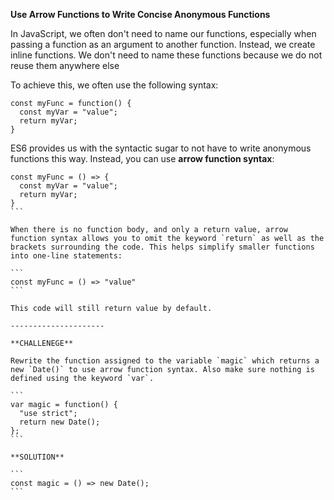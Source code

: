 **Use Arrow Functions to Write Concise Anonymous Functions**

In JavaScript, we often don't need to name our functions, especially when passing a function as an argument to another function. Instead, we create inline functions. We don't need to name these functions because we do not reuse them anywhere else

To achieve this, we often use the following syntax:

```
const myFunc = function() {
  const myVar = "value";
  return myVar;
}
```

ES6 provides us with the syntactic sugar to not have to write anonymous functions this way. Instead, you can use **arrow function syntax**:

````
const myFunc = () => {
  const myVar = "value";
  return myVar;
}
```

When there is no function body, and only a return value, arrow function syntax allows you to omit the keyword `return` as well as the brackets surrounding the code. This helps simplify smaller functions into one-line statements:

```
const myFunc = () => "value"
```

This code will still return value by default.

---------------------

**CHALLENEGE**

Rewrite the function assigned to the variable `magic` which returns a new `Date()` to use arrow function syntax. Also make sure nothing is defined using the keyword `var`.

```
var magic = function() {
  "use strict";
  return new Date();
};
```

**SOLUTION**

```
const magic = () => new Date();
```
